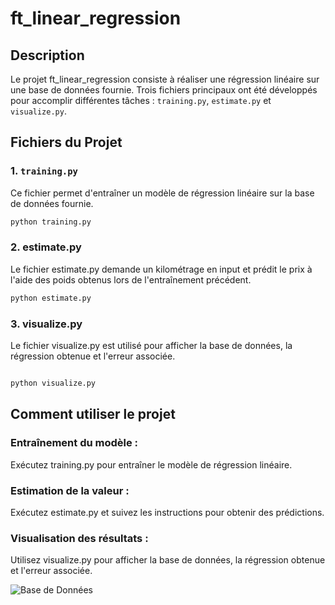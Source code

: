 # ft_linear_regression

## Description
Le projet ft_linear_regression consiste à réaliser une régression linéaire sur une base de données fournie. Trois fichiers principaux ont été développés pour accomplir différentes tâches : `training.py`, `estimate.py` et `visualize.py`.

## Fichiers du Projet

### 1. `training.py`
Ce fichier permet d'entraîner un modèle de régression linéaire sur la base de données fournie.

```bash
python training.py
```

### 2. estimate.py
Le fichier estimate.py demande un kilométrage en input et prédit le prix à l'aide des poids obtenus lors de l'entraînement précédent.

```bash
python estimate.py
```

### 3. visualize.py
Le fichier visualize.py est utilisé pour afficher la base de données, la régression obtenue et l'erreur associée.

```bash

python visualize.py
```
## Comment utiliser le projet
### Entraînement du modèle :

Exécutez training.py pour entraîner le modèle de régression linéaire.
### Estimation de la valeur :

Exécutez estimate.py et suivez les instructions pour obtenir des prédictions.
### Visualisation des résultats :

Utilisez visualize.py pour afficher la base de données, la régression obtenue et l'erreur associée.

![Base de Données](images/base_de_donnees.png)
